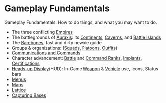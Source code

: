 # Gameplay Fundamentals

Gameplay Fundamentals: How to do things, and what you may want to do.

- The three conflicting [Empires](../../terminology/Empires.md)
- The battlegrounds of [Auraxis](../../locations/Auraxis.md): its
  [Continents](../../locations/Continent.md), [Caverns](../../locations/Caverns.md),
  and [Battle Islands](../../locations/Battle_Islands.md)
- The [Barebones](Barebones.md), fast and dirty newbie guide
- Groups & organizations: ([Squads](../../terminology/Squad.md),
  [Platoons](../../terminology/Platoon.md), [Outfits](../../terminology/Outfit.md))
- [Communications and Commands](../../chat/In-Game_Commands.md).
- Character advancement: [Battle](../../terminology/Battle_Rank.md) and
  [Command Ranks](../../terminology/Command_Rank.md),
  [Implants](../../implants/index.md),
  [Certifications](../../certifications/Certifications.md)
- [Heads-up Display](../../terminology/Heads-up_Display.md)(HUD): In-Game
  [Weapon](../../weapons/Weapon.md) & [Vehicle](../../vehicles/index.md) use, Icons,
  Status bars
- [Menus](../../terminology/Menu.md)
- [Maps](../../terminology/Map.md)
- [Lattice](../../terminology/Lattice.md)
- [Capturing Bases](Capturing_Bases.md)
